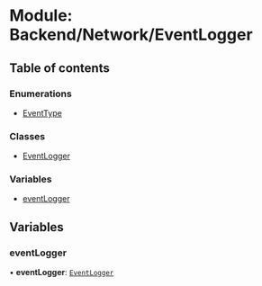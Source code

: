 # Module: Backend/Network/EventLogger

## Table of contents

### Enumerations

- [EventType](../enums/Backend_Network_EventLogger.EventType.md)

### Classes

- [EventLogger](../classes/Backend_Network_EventLogger.EventLogger.md)

### Variables

- [eventLogger](Backend_Network_EventLogger.md#eventlogger)

## Variables

### eventLogger

• **eventLogger**: [`EventLogger`](../classes/Backend_Network_EventLogger.EventLogger.md)
